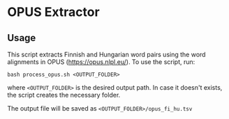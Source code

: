 # OPUS Extractor

## Usage

This script extracts Finnish and Hungarian word pairs using the word alignments in OPUS (https://opus.nlpl.eu/).
To use the script, run:

```
bash process_opus.sh <OUTPUT_FOLDER>
```

where `<OUTPUT_FOLDER>` is the desired output path. In case it doesn't exists, the script creates the necessary folder.

The output file will be saved as `<OUTPUT_FOLDER>/opus_fi_hu.tsv`
